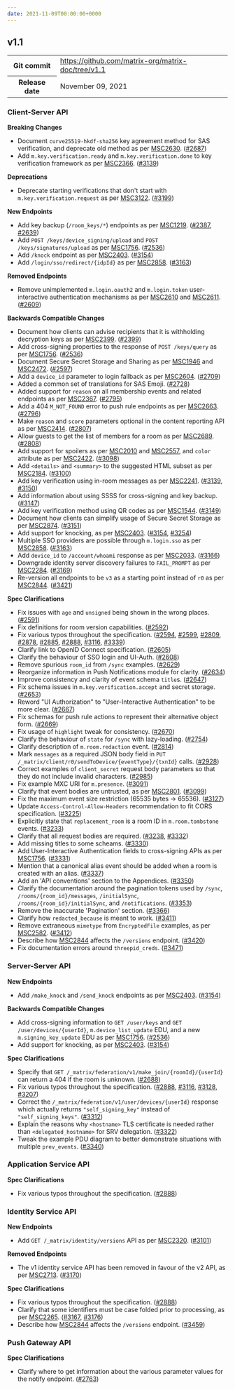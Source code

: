 ```yaml
---
date: 2021-11-09T00:00:00+0000
---
```

<!--
This is a header file for the generated changelog.

Variables:
    v1.1  = Replaced by the version number (eg: v1.2)
    November 09, 2021     = Replaced by the date (eg: April 01, 2021)
-->

## v1.1

<table class="release-info">
<tr><th>Git commit</th><td><a href="https://github.com/matrix-org/matrix-doc/tree/v1.1">https://github.com/matrix-org/matrix-doc/tree/v1.1</a></td>
<tr><th>Release date</th><td>November 09, 2021</td>
</table>

<!-- Intentionally blank line to ensure headers work in the concatenated changelog -->
### Client-Server API


<strong>Breaking Changes</strong>


- Document `curve25519-hkdf-sha256` key agreement method for SAS verification, and deprecate old method as per [MSC2630](https://github.com/matrix-org/matrix-doc/pull/2630). ([#2687](https://github.com/matrix-org/matrix-doc/issues/2687))
- Add `m.key.verification.ready` and `m.key.verification.done` to key verification framework as per [MSC2366](https://github.com/matrix-org/matrix-doc/pull/2366). ([#3139](https://github.com/matrix-org/matrix-doc/issues/3139))


<strong>Deprecations</strong>


- Deprecate starting verifications that don't start with `m.key.verification.request` as per [MSC3122](https://github.com/matrix-org/matrix-doc/pull/3122). ([#3199](https://github.com/matrix-org/matrix-doc/issues/3199))


<strong>New Endpoints</strong>


- Add key backup (`/room_keys/*`) endpoints as per [MSC1219](https://github.com/matrix-org/matrix-doc/pull/1219). ([#2387](https://github.com/matrix-org/matrix-doc/issues/2387), [#2639](https://github.com/matrix-org/matrix-doc/issues/2639))
- Add `POST /keys/device_signing/upload` and `POST /keys/signatures/upload` as per [MSC1756](https://github.com/matrix-org/matrix-doc/pull/1756). ([#2536](https://github.com/matrix-org/matrix-doc/issues/2536))
- Add `/knock` endpoint as per [MSC2403](https://github.com/matrix-org/matrix-doc/pull/2403). ([#3154](https://github.com/matrix-org/matrix-doc/issues/3154))
- Add `/login/sso/redirect/{idpId}` as per [MSC2858](https://github.com/matrix-org/matrix-doc/pull/2858). ([#3163](https://github.com/matrix-org/matrix-doc/issues/3163))


<strong>Removed Endpoints</strong>


- Remove unimplemented `m.login.oauth2` and `m.login.token` user-interactive authentication mechanisms as per [MSC2610](https://github.com/matrix-org/matrix-doc/pull/2610) and [MSC2611](https://github.com/matrix-org/matrix-doc/pull/2611). ([#2609](https://github.com/matrix-org/matrix-doc/issues/2609))


<strong>Backwards Compatible Changes</strong>


- Document how clients can advise recipients that it is withholding decryption keys as per [MSC2399](https://github.com/matrix-org/matrix-doc/pull/2399). ([#2399](https://github.com/matrix-org/matrix-doc/issues/2399))
- Add cross-signing properties to the response of `POST /keys/query` as per [MSC1756](https://github.com/matrix-org/matrix-doc/pull/1756). ([#2536](https://github.com/matrix-org/matrix-doc/issues/2536))
- Document Secure Secret Storage and Sharing as per [MSC1946](https://github.com/matrix-org/matrix-doc/pull/1946) and [MSC2472](https://github.com/matrix-org/matrix-doc/pull/2472). ([#2597](https://github.com/matrix-org/matrix-doc/issues/2597))
- Add a `device_id` parameter to login fallback as per [MSC2604](https://github.com/matrix-org/matrix-doc/pull/2604). ([#2709](https://github.com/matrix-org/matrix-doc/issues/2709))
- Added a common set of translations for SAS Emoji. ([#2728](https://github.com/matrix-org/matrix-doc/issues/2728))
- Added support for `reason` on all membership events and related endpoints as per [MSC2367](https://github.com/matrix-org/matrix-doc/pull/2367). ([#2795](https://github.com/matrix-org/matrix-doc/issues/2795))
- Add a 404 `M_NOT_FOUND` error to push rule endpoints as per [MSC2663](https://github.com/matrix-org/matrix-doc/pull/2663). ([#2796](https://github.com/matrix-org/matrix-doc/issues/2796))
- Make `reason` and `score` parameters optional in the content reporting API as per [MSC2414](https://github.com/matrix-org/matrix-doc/pull/2414). ([#2807](https://github.com/matrix-org/matrix-doc/issues/2807))
- Allow guests to get the list of members for a room as per [MSC2689](https://github.com/matrix-org/matrix-doc/pull/2689). ([#2808](https://github.com/matrix-org/matrix-doc/issues/2808))
- Add support for spoilers as per [MSC2010](https://github.com/matrix-org/matrix-doc/pull/2010) and [MSC2557](https://github.com/matrix-org/matrix-doc/pull/2557), and `color` attribute as per [MSC2422](https://github.com/matrix-org/matrix-doc/pull/2422). ([#3098](https://github.com/matrix-org/matrix-doc/issues/3098))
- Add `<details>` and `<summary>` to the suggested HTML subset as per [MSC2184](https://github.com/matrix-org/matrix-doc/pull/2184). ([#3100](https://github.com/matrix-org/matrix-doc/issues/3100))
- Add key verification using in-room messages as per [MSC2241](https://github.com/matrix-org/matrix-doc/pull/2241). ([#3139](https://github.com/matrix-org/matrix-doc/issues/3139), [#3150](https://github.com/matrix-org/matrix-doc/issues/3150))
- Add information about using SSSS for cross-signing and key backup. ([#3147](https://github.com/matrix-org/matrix-doc/issues/3147))
- Add key verification method using QR codes as per [MSC1544](https://github.com/matrix-org/matrix-doc/pull/1544). ([#3149](https://github.com/matrix-org/matrix-doc/issues/3149))
- Document how clients can simplify usage of Secure Secret Storage as per [MSC2874](https://github.com/matrix-org/matrix-doc/pull/2874). ([#3151](https://github.com/matrix-org/matrix-doc/issues/3151))
- Add support for knocking, as per [MSC2403](https://github.com/matrix-org/matrix-doc/pull/2403). ([#3154](https://github.com/matrix-org/matrix-doc/issues/3154), [#3254](https://github.com/matrix-org/matrix-doc/issues/3254))
- Multiple SSO providers are possible through `m.login.sso` as per [MSC2858](https://github.com/matrix-org/matrix-doc/pull/2858). ([#3163](https://github.com/matrix-org/matrix-doc/issues/3163))
- Add `device_id` to `/account/whoami` response as per [MSC2033](https://github.com/matrix-org/matrix-doc/pull/2033). ([#3166](https://github.com/matrix-org/matrix-doc/issues/3166))
- Downgrade identity server discovery failures to `FAIL_PROMPT` as per [MSC2284](https://github.com/matrix-org/matrix-doc/pull/2284). ([#3169](https://github.com/matrix-org/matrix-doc/issues/3169))
- Re-version all endpoints to be `v3` as a starting point instead of `r0` as per [MSC2844](https://github.com/matrix-org/matrix-doc/pull/2844). ([#3421](https://github.com/matrix-org/matrix-doc/issues/3421))


<strong>Spec Clarifications</strong>


- Fix issues with `age` and `unsigned` being shown in the wrong places. ([#2591](https://github.com/matrix-org/matrix-doc/issues/2591))
- Fix definitions for room version capabilities. ([#2592](https://github.com/matrix-org/matrix-doc/issues/2592))
- Fix various typos throughout the specification. ([#2594](https://github.com/matrix-org/matrix-doc/issues/2594), [#2599](https://github.com/matrix-org/matrix-doc/issues/2599), [#2809](https://github.com/matrix-org/matrix-doc/issues/2809), [#2878](https://github.com/matrix-org/matrix-doc/issues/2878), [#2885](https://github.com/matrix-org/matrix-doc/issues/2885), [#2888](https://github.com/matrix-org/matrix-doc/issues/2888), [#3116](https://github.com/matrix-org/matrix-doc/issues/3116), [#3339](https://github.com/matrix-org/matrix-doc/issues/3339))
- Clarify link to OpenID Connect specification. ([#2605](https://github.com/matrix-org/matrix-doc/issues/2605))
- Clarify the behaviour of SSO login and UI-Auth. ([#2608](https://github.com/matrix-org/matrix-doc/issues/2608))
- Remove spurious `room_id` from `/sync` examples. ([#2629](https://github.com/matrix-org/matrix-doc/issues/2629))
- Reorganize information in Push Notifications module for clarity. ([#2634](https://github.com/matrix-org/matrix-doc/issues/2634))
- Improve consistency and clarity of event schema `title`s. ([#2647](https://github.com/matrix-org/matrix-doc/issues/2647))
- Fix schema issues in `m.key.verification.accept` and secret storage. ([#2653](https://github.com/matrix-org/matrix-doc/issues/2653))
- Reword "UI Authorization" to "User-Interactive Authentication" to be more clear. ([#2667](https://github.com/matrix-org/matrix-doc/issues/2667))
- Fix schemas for push rule actions to represent their alternative object form. ([#2669](https://github.com/matrix-org/matrix-doc/issues/2669))
- Fix usage of `highlight` tweak for consistency. ([#2670](https://github.com/matrix-org/matrix-doc/issues/2670))
- Clarify the behaviour of `state` for `/sync` with lazy-loading. ([#2754](https://github.com/matrix-org/matrix-doc/issues/2754))
- Clarify description of `m.room.redaction` event. ([#2814](https://github.com/matrix-org/matrix-doc/issues/2814))
- Mark `messages` as a required JSON body field in `PUT /_matrix/client/r0/sendToDevice/{eventType}/{txnId}` calls. ([#2928](https://github.com/matrix-org/matrix-doc/issues/2928))
- Correct examples of `client_secret` request body parameters so that they do not include invalid characters. ([#2985](https://github.com/matrix-org/matrix-doc/issues/2985))
- Fix example MXC URI for `m.presence`. ([#3091](https://github.com/matrix-org/matrix-doc/issues/3091))
- Clarify that event bodies are untrusted, as per [MSC2801](https://github.com/matrix-org/matrix-doc/pull/2801). ([#3099](https://github.com/matrix-org/matrix-doc/issues/3099))
- Fix the maximum event size restriction (65535 bytes -> 65536). ([#3127](https://github.com/matrix-org/matrix-doc/issues/3127))
- Update `Access-Control-Allow-Headers` recommendation to fit CORS specification. ([#3225](https://github.com/matrix-org/matrix-doc/issues/3225))
- Explicitly state that `replacement_room` is a room ID in `m.room.tombstone` events. ([#3233](https://github.com/matrix-org/matrix-doc/issues/3233))
- Clarify that all request bodies are required. ([#3238](https://github.com/matrix-org/matrix-doc/issues/3238), [#3332](https://github.com/matrix-org/matrix-doc/issues/3332))
- Add missing titles to some scheams. ([#3330](https://github.com/matrix-org/matrix-doc/issues/3330))
- Add User-Interactive Authentication fields to cross-signing APIs as per [MSC1756](https://github.com/matrix-org/matrix-doc/pull/1756). ([#3331](https://github.com/matrix-org/matrix-doc/issues/3331))
- Mention that a canonical alias event should be added when a room is created with an alias. ([#3337](https://github.com/matrix-org/matrix-doc/issues/3337))
- Add an 'API conventions' section to the Appendices. ([#3350](https://github.com/matrix-org/matrix-doc/issues/3350))
- Clarify the documentation around the pagination tokens used by `/sync`, `/rooms/{room_id}/messages`, `/initialSync`, `/rooms/{room_id}/initialSync`, and `/notifications`. ([#3353](https://github.com/matrix-org/matrix-doc/issues/3353))
- Remove the inaccurate 'Pagination' section. ([#3366](https://github.com/matrix-org/matrix-doc/issues/3366))
- Clarify how `redacted_because` is meant to work. ([#3411](https://github.com/matrix-org/matrix-doc/issues/3411))
- Remove extraneous `mimetype` from `EncryptedFile` examples, as per [MSC2582](https://github.com/matrix-org/matrix-doc/pull/2582). ([#3412](https://github.com/matrix-org/matrix-doc/issues/3412))
- Describe how [MSC2844](https://github.com/matrix-org/matrix-doc/pull/2844) affects the `/versions` endpoint. ([#3420](https://github.com/matrix-org/matrix-doc/issues/3420))
- Fix documentation errors around `threepid_creds`. ([#3471](https://github.com/matrix-org/matrix-doc/issues/3471))


### Server-Server API


<strong>New Endpoints</strong>


- Add `/make_knock` and `/send_knock` endpoints as per [MSC2403](https://github.com/matrix-org/matrix-doc/pull/2403). ([#3154](https://github.com/matrix-org/matrix-doc/issues/3154))


<strong>Backwards Compatible Changes</strong>


- Add cross-signing information to `GET /user/keys` and `GET /user/devices/{userId}`, `m.device_list_update` EDU, and a new `m.signing_key_update` EDU as per [MSC1756](https://github.com/matrix-org/matrix-doc/pull/1756). ([#2536](https://github.com/matrix-org/matrix-doc/issues/2536))
- Add support for knocking, as per [MSC2403](https://github.com/matrix-org/matrix-doc/pull/2403). ([#3154](https://github.com/matrix-org/matrix-doc/issues/3154))


<strong>Spec Clarifications</strong>


- Specify that `GET /_matrix/federation/v1/make_join/{roomId}/{userId}` can return a 404 if the room is unknown. ([#2688](https://github.com/matrix-org/matrix-doc/issues/2688))
- Fix various typos throughout the specification. ([#2888](https://github.com/matrix-org/matrix-doc/issues/2888), [#3116](https://github.com/matrix-org/matrix-doc/issues/3116), [#3128](https://github.com/matrix-org/matrix-doc/issues/3128), [#3207](https://github.com/matrix-org/matrix-doc/issues/3207))
- Correct the `/_matrix/federation/v1/user/devices/{userId}` response which actually returns `"self_signing_key"` instead of `"self_signing_keys"`. ([#3312](https://github.com/matrix-org/matrix-doc/issues/3312))
- Explain the reasons why `<hostname>` TLS certificate is needed rather than `<delegated_hostname>` for SRV delegation. ([#3322](https://github.com/matrix-org/matrix-doc/issues/3322))
- Tweak the example PDU diagram to better demonstrate situations with multiple `prev_events`. ([#3340](https://github.com/matrix-org/matrix-doc/issues/3340))


### Application Service API


<strong>Spec Clarifications</strong>


- Fix various typos throughout the specification. ([#2888](https://github.com/matrix-org/matrix-doc/issues/2888))


### Identity Service API


<strong>New Endpoints</strong>


- Add `GET /_matrix/identity/versions` API as per [MSC2320](https://github.com/matrix-org/matrix-doc/pull/2320). ([#3101](https://github.com/matrix-org/matrix-doc/issues/3101))


<strong>Removed Endpoints</strong>


- The v1 identity service API has been removed in favour of the v2 API, as per [MSC2713](https://github.com/matrix-org/matrix-doc/pull/2713). ([#3170](https://github.com/matrix-org/matrix-doc/issues/3170))


<strong>Spec Clarifications</strong>


- Fix various typos throughout the specification. ([#2888](https://github.com/matrix-org/matrix-doc/issues/2888))
- Clarify that some identifiers must be case folded prior to processing, as per [MSC2265](https://github.com/matrix-org/matrix-doc/pull/2265). ([#3167](https://github.com/matrix-org/matrix-doc/issues/3167), [#3176](https://github.com/matrix-org/matrix-doc/issues/3176))
- Describe how [MSC2844](https://github.com/matrix-org/matrix-doc/pull/2844) affects the `/versions` endpoint. ([#3459](https://github.com/matrix-org/matrix-doc/issues/3459))


### Push Gateway API


<strong>Spec Clarifications</strong>


- Clarify where to get information about the various parameter values for the notify endpoint. ([#2763](https://github.com/matrix-org/matrix-doc/issues/2763))
